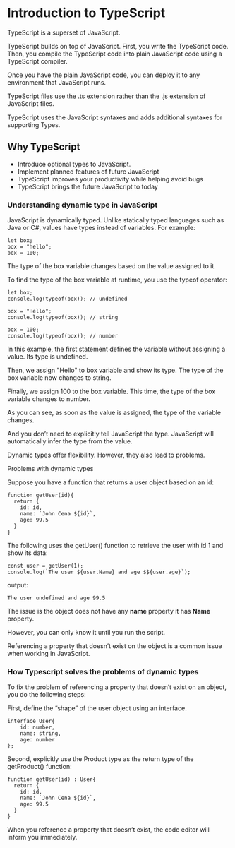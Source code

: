 # Introduction to TypeScript

TypeScript is a superset of JavaScript.

TypeScript builds on top of JavaScript. First, you write the TypeScript code. Then, you compile the TypeScript code into plain JavaScript code using a TypeScript compiler.

Once you have the plain JavaScript code, you can deploy it to any environment that JavaScript runs.


TypeScript files use the .ts extension rather than the .js extension of JavaScript files.


TypeScript uses the JavaScript syntaxes and adds additional syntaxes for supporting Types.

## Why TypeScript
 - Introduce optional types to JavaScript.
 - Implement planned features of future JavaScript
 - TypeScript improves your productivity while helping avoid bugs
 - TypeScript brings the future JavaScript to today

### Understanding dynamic type in JavaScript
JavaScript is dynamically typed. Unlike statically typed languages such as Java or C#, values have types instead of variables. For example:
```
let box;
box = "hello";
box = 100;

```
The type of the box variable changes based on the value assigned to it.

To find the type of the box variable at runtime, you use the typeof operator:

```
let box;
console.log(typeof(box)); // undefined

box = "Hello";
console.log(typeof(box)); // string

box = 100;
console.log(typeof(box)); // number

```

In this example, the first statement defines the variable without assigning a value. Its type is undefined.

Then, we assign "Hello" to box variable and show its type. The type of the box variable now changes to string.

Finally, we assign 100 to the box variable. This time, the type of the box variable changes to number.

As you can see, as soon as the value is assigned, the type of the variable changes.

And you don’t need to explicitly tell JavaScript the type. JavaScript will automatically infer the type from the value.

Dynamic types offer flexibility. However, they also lead to problems.

Problems with dynamic types

Suppose you have a function that returns a user object based on an id:

```
function getUser(id){
  return {
    id: id,
    name: `John Cena ${id}`,
    age: 99.5
  }
}

```

The following uses the getUser() function to retrieve the user with id 1 and show its data:

```
const user = getUser(1);
console.log(`The user ${user.Name} and age $${user.age}`);

```

output:
```
The user undefined and age 99.5 

```

The issue is the object does not have any **name** property it has **Name** property. 

However, you can only know it until you run the script.

Referencing a property that doesn’t exist on the object is a common issue when working in JavaScript.


### How Typescript solves the problems of dynamic types
To fix the problem of referencing a property that doesn’t exist on an object, you do the following steps:

First, define the “shape” of the user object using an interface. 

```
interface User{
    id: number,
    name: string,
    age: number
};

```

Second, explicitly use the Product type as the return type of the getProduct() function:

```
function getUser(id) : User{
  return {
    id: id,
    name: `John Cena ${id}`,
    age: 99.5
  }
}
```

When you reference a property that doesn’t exist, the code editor will inform you immediately.

